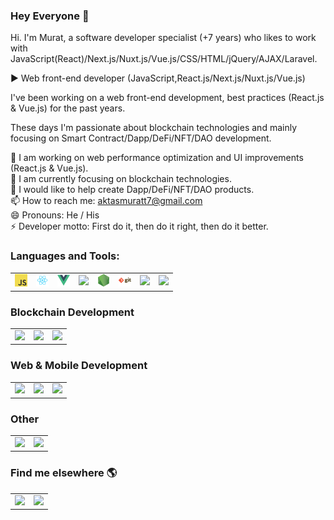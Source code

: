 <h3>Hey Everyone 👋</h3>

Hi. I'm Murat, a software developer specialist (+7 years) who likes to work with JavaScript(React)/Next.js/Nuxt.js/Vue.js/CSS/HTML/jQuery/AJAX/Laravel.

  ► Web front-end developer (JavaScript,React.js/Next.js/Nuxt.js/Vue.js)
 
I've been working on a web front-end development, best practices (React.js & Vue.js) for the past years.

These days I'm passionate about blockchain technologies and mainly focusing on Smart Contract/Dapp/DeFi/NFT/DAO development.<br>

🌱 I am working on web performance optimization and UI improvements (React.js & Vue.js).<br>
🌱 I am currently focusing on blockchain technologies.<br>
🤔 I would like to help create Dapp/DeFi/NFT/DAO products.<br>
📫 How to reach me: aktasmuratt7@gmail.com<br>
😄 Pronouns: He / His<br>
⚡ Developer motto: First do it, then do it right, then do it better.<br>


<h3>Languages and Tools:</h3>
 
 <table>
  <tr>
    <td><img src="https://raw.githubusercontent.com/github/explore/80688e429a7d4ef2fca1e82350fe8e3517d3494d/topics/javascript/javascript.png" style="width:20px">
    </td>
    <td><img src="https://raw.githubusercontent.com/github/explore/80688e429a7d4ef2fca1e82350fe8e3517d3494d/topics/react/react.png" style="width:20px"
    </td>
    <td><img src="https://raw.githubusercontent.com/github/explore/80688e429a7d4ef2fca1e82350fe8e3517d3494d/topics/vue/vue.png"  style="width:20px">
    </td>
       <td><a href="https://tailwindcss.com/docs/guides/create-react-app" target="_blank"><img src="https://seeklogo.com/images/T/tailwind-css-logo-5AD4175897-seeklogo.com.png"  style="width:20px">
          </a>
    </td>
      <td><img src="https://raw.githubusercontent.com/github/explore/80688e429a7d4ef2fca1e82350fe8e3517d3494d/topics/nodejs/nodejs.png"  style="width:20px">
    </td>
       <td><img src="https://raw.githubusercontent.com/github/explore/80688e429a7d4ef2fca1e82350fe8e3517d3494d/topics/git/git.png"  style="width:20px">
    </td>
       </td>
       <td><img src="https://cdn-icons-png.flaticon.com/512/732/732212.png"  style="width:20px">
    </td>

  </td>
       </td>
       <td><img src="https://static-00.iconduck.com/assets.00/file-type-css-icon-1806x2048-r5fwjl3p.png"  style="width:20px">
    </td>
   
  </tr>
</table>

<h3>Blockchain Development</h3>

 <table>
  <tr>
    <td><img src="https://camo.githubusercontent.com/231072a03ebbd61574c68f1042e53c14d3f2e5e43b7ef6807516de3c06a62a44/68747470733a2f2f696d672e736869656c64732e696f2f62616467652f4c616e67756167652d536f6c69646974792d696e666f726d6174696f6e616c3f7374796c653d666c6174266c6f676f3d736f6c6964697479266c6f676f436f6c6f723d776869746526636f6c6f723d336261633361"></td>
    <td><img src="https://camo.githubusercontent.com/d77b9ed09434b6c29f716292cc59c7894b7b2557bf41bd5c435a5ec3d7f88743/68747470733a2f2f696d672e736869656c64732e696f2f62616467652f4e6574776f726b2d426974436f696e2d696e666f726d6174696f6e616c3f7374796c653d666c6174266c6f676f3d626974636f696e266c6f676f436f6c6f723d776869746526636f6c6f723d336261633361" </td>
     <td><img src="https://camo.githubusercontent.com/e5fa2a27cb27457ee4ffa3af98d15648f0191cae0e4394048653959535b8a196/68747470733a2f2f696d672e736869656c64732e696f2f62616467652f4e6574776f726b2d457468657265756d2d696e666f726d6174696f6e616c3f7374796c653d666c6174266c6f676f3d657468657265756d266c6f676f436f6c6f723d776869746526636f6c6f723d336261633361" </td>
  </tr>
</table>


<h3>Web & Mobile Development</h3>

 <table>
  <tr>
    <td><img src="https://camo.githubusercontent.com/50fac4962e5aaff4133723f8843be129b9e124f9ff6094b46a3b1ea248e8dae3/68747470733a2f2f696d672e736869656c64732e696f2f62616467652f4672616d65776f726b2d52656163742d696e666f726d6174696f6e616c3f7374796c653d666c6174266c6f676f3d7265616374266c6f676f436f6c6f723d776869746526636f6c6f723d336261633361"></td>
    <td><img src="https://camo.githubusercontent.com/d7fc97c6f1f76744f44115ce591e0fd2e31e75357b1652fe96f347071359139d/68747470733a2f2f696d672e736869656c64732e696f2f62616467652f4c616e67756167652d4a6176615363726970742d696e666f726d6174696f6e616c3f7374796c653d666c6174266c6f676f3d6a617661736372697074266c6f676f436f6c6f723d776869746526636f6c6f723d336261633361" </td>
     <td><img src="https://camo.githubusercontent.com/1200b80618fc7b8d85db31e89ead5c17c47047ad5666830e4a3e90213fba94e8/68747470733a2f2f696d672e736869656c64732e696f2f62616467652f4672616d65776f726b2d5675652d696e666f726d6174696f6e616c3f7374796c653d666c6174266c6f676f3d7675652e6a73266c6f676f436f6c6f723d776869746526636f6c6f723d336261633361" </td>
  </tr>
</table>

<h3>Other</h3>

 <table>
  <tr>
    <td><img src="https://camo.githubusercontent.com/4e3ac720a99def93e66a930374c80e8d063026050362e2887bfd89291c153717/68747470733a2f2f696d672e736869656c64732e696f2f62616467652f43492f43442d4769746875625f416374696f6e2d696e666f726d6174696f6e616c3f7374796c653d666c6174266c6f676f3d676974687562266c6f676f436f6c6f723d776869746526636f6c6f723d336261633361"></td>
    <td><img src="https://camo.githubusercontent.com/89bb2b84b39c609876eafe542bac7b6ea652db6e01ec3b9ae41d9a29bac7c9bc/68747470733a2f2f696d672e736869656c64732e696f2f62616467652f43492f43442d436972636c655f43492d696e666f726d6174696f6e616c3f7374796c653d666c6174266c6f676f3d636972636c656369266c6f676f436f6c6f723d776869746526636f6c6f723d336261633361" </td>

  </tr>
</table>


<h3>Find me elsewhere 🌎</h3>

 <table>
  <tr>
    <td><a href="https://www.linkedin.com/in/murataktaş/" target="_blank"><img src="https://cdn1.iconfinder.com/data/icons/logotypes/32/circle-linkedin-512.png" style="width:20px"></a></td>
    <td><a href="https://twitter.com/murtaktas7" target="_blank"><img src="https://cdn.icon-icons.com/icons2/1109/PNG/512/1486053611-twitter_79195.png" style="width:20px"></a> </td>

  </tr>
</table>
 


